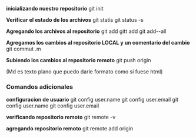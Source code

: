 **inicializando nuestro repositorio**
git init

**Verificar el estado de los archivos**
git statis
git status -s

**Agregando los archivos al repositorio**
git add <nombrearchivo>
gitt add
git add--all

**Agregamos los cambios al repositorio LOCAL y un comentario del cambio**
git commut .m<comentario>

**Subiendo los cambios al repositorio remoto**
git push origin <ramaprincipal>

(Md es texto plano que puedo darle formato como si fuese html)

### Comandos adicionales
**configuracion de usuario**
git config user.name
git config user.email
git config user.name <usuariodegithub>
git config user.email <correogithub>

**verificando repositorio remoto**
git remote -v 

**agregando repositorio remoto**
git remote add origin <enlacerepositorio>